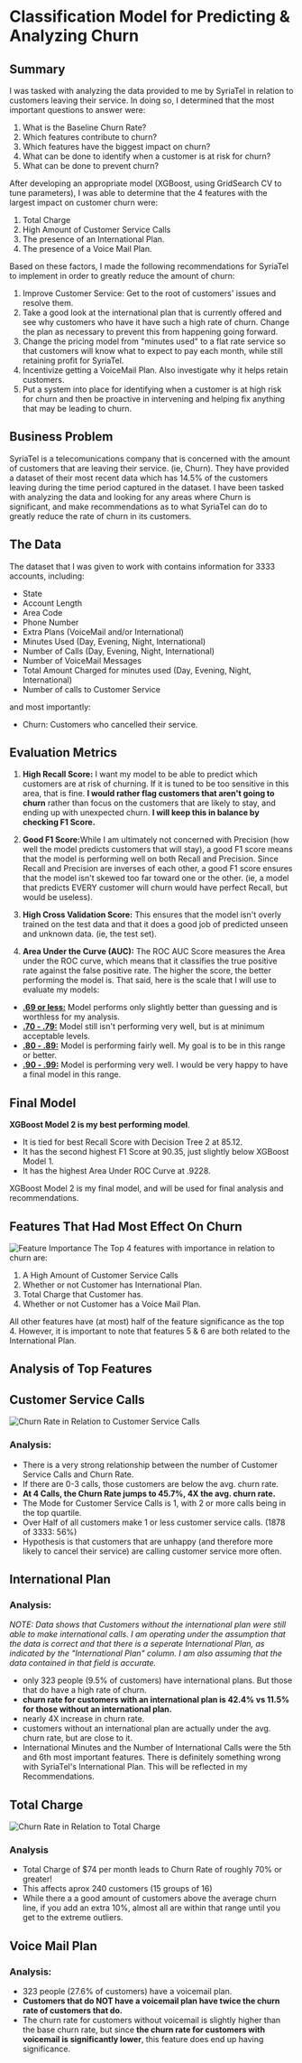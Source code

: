 # Classification Model for Predicting & Analyzing Churn

## Summary

I was tasked with analyzing the data provided to me by SyriaTel in relation to customers leaving their service. In doing so, I determined that the most important questions to answer were:

1. What is the Baseline Churn Rate?
2. Which features contribute to churn?
3. Which features have the biggest impact on churn?
4. What can be done to identify when a customer is at risk for churn?
5. What can be done to prevent churn?

After developing an appropriate model (XGBoost, using GridSearch CV to tune parameters), I was able to determine that the 4 features with the largest impact on customer churn were:
1. Total Charge
2. High Amount of Customer Service Calls
3. The presence of an International Plan.
4. The presence of a Voice Mail Plan.

Based on these factors, I made the following recommendations for SyriaTel to implement in order to greatly reduce the amount of churn:
1. Improve Customer Service: Get to the root of customers' issues and resolve them.
2. Take a good look at the international plan that is currently offered and see why customers who have it have such a high rate of churn. Change the plan as necessary to prevent this from happening going forward.
3. Change the pricing model from "minutes used" to a flat rate service so that customers will know what to expect to pay each month, while still retaining profit for SyriaTel.
4. Incentivize getting a VoiceMail Plan. Also investigate why it helps retain customers.
5. Put a system into place for identifying when a customer is at high risk for churn and then be proactive in intervening and helping fix anything that may be leading to churn.


## Business Problem
SyriaTel is a telecomunications company that is concerned with the amount of customers that are leaving their service. (ie, Churn). They have provided a dataset of their most recent data which has 14.5% of the customers leaving during the time period captured in the dataset. I have been tasked with analyzing the data and looking for any areas where Churn is significant, and make recommendations as to what SyriaTel can do to greatly reduce the rate of churn in its customers.

## The Data
The dataset that I was given to work with contains information for 3333 accounts, including:
- State
- Account Length
- Area Code
- Phone Number
- Extra Plans (VoiceMail and/or International)
- Minutes Used (Day, Evening, Night, International)
- Number of Calls (Day, Evening, Night, International)
- Number of VoiceMail Messages
- Total Amount Charged for minutes used (Day, Evening, Night, International)
- Number of calls to Customer Service

and most importantly:
- Churn: Customers who cancelled their service.

## Evaluation Metrics
1. <b>High Recall Score:</b> I want my model to be able to predict which customers are at risk of churning. If it is tuned to be too sensitive in this area, that is fine. <b>I would rather flag customers that aren't going to churn</b> rather than focus on the customers that are likely to stay, and ending up with unexpected churn. <b>I will keep this in balance by checking F1 Score.</b>

2. <b>Good F1 Score:</b>While I am ultimately not concerned with Precision (how well the model predicts customers that will stay), a good F1 score means that the model is performing well on both Recall and Precision. Since Recall and Precision are inverses of each other, a good F1 score ensures that the model isn't skewed too far toward one or the other. (ie, a model that predicts EVERY customer will churn would have perfect Recall, but would be useless).

3. <b>High Cross Validation Score:</b> This ensures that the model isn't overly trained on the test data and that it does a good job of predicted unseen and unknown data. (ie, the test set).

4. <b>Area Under the Curve (AUC):</b> The ROC AUC Score measures the Area under the ROC curve, which means that it classifies the true positive rate against the false positive rate. The higher the score, the better performing the model is. That said, here is the scale that I will use to evaluate my models:
- <u><b>.69 or less:</u></b> Model performs only slightly better than guessing and is worthless for my analysis.
- <u><b>.70 - .79:</u></b> Model still isn't performing very well, but is at minimum acceptable levels.
- <u><b>.80 - .89:</u></b> Model is performing fairly well. My goal is to be in this range or better.
- <u><b>.90 - .99:</u></b> Model is performing very well. I would be very happy to have a final model in this range.

## Final Model
<b>XGBoost Model 2 is my best performing model</b>.
- It is tied for best Recall Score with Decision Tree 2 at 85.12.
- It has the second highest F1 Score at 90.35, just slightly below XGBoost Model 1.
- It has the highest Area Under ROC Curve at .9228.

XGBoost Model 2 is my final model, and will be used for final analysis and recommendations.

## Features That Had Most Effect On Churn

![Feature Importance](https://github.com/jxn628/phase_3_project/blob/main/Images/project_3_Feature_Importance.png)
The Top 4 features with importance in relation to churn are:
1. A High Amount of Customer Service Calls
2. Whether or not Customer has International Plan.
3. Total Charge that Customer has.
4. Whether or not Customer has a Voice Mail Plan.

All other features have (at most) half of the feature significance as the top 4. However, it is important to note that features 5 & 6 are both related to the International Plan.

## Analysis of Top Features

## Customer Service Calls
![Churn Rate in Relation to Customer Service Calls](https://github.com/jxn628/phase_3_project/blob/main/Images/project_3_CS_churn.png)

### Analysis:
- There is a very strong relationship between the number of Customer Service Calls and Churn Rate.
- If there are 0-3 calls, those customers are below the avg. churn rate.
- <b>At 4 Calls, the Churn Rate jumps to 45.7%, 4X the avg. churn rate.</b>
- The Mode for Customer Service Calls is 1, with 2 or more calls being in the top quartile.
- Over Half of all customers make 1 or less customer service calls. (1878 of 3333: 56%)
- Hypothesis is that customers that are unhappy (and therefore more likely to cancel their service) are calling customer service more often.

## International Plan
### Analysis:
<i>NOTE: Data shows that Customers without the international plan were still able to make international calls. I am operating under the assumption that the data is correct and that there is a seperate International Plan, as indicated by the "International Plan" column. I am also assuming that the data contained in that field is accurate.</i>

- only 323 people (9.5% of customers) have international plans. But those that do have a high rate of churn.
- <b>churn rate for customers with an international plan is 42.4% vs 11.5% for those without an international plan.</b>
- nearly 4X increase in churn rate.
- customers without an international plan are actually under the avg. churn rate, but are close to it.
- International Minutes and the Number of International Calls were the 5th and 6th most important features. There is definitely something wrong with SyriaTel's International Plan. This will be reflected in my Recommendations.

## Total Charge
![Churn Rate in Relation to Total Charge](https://github.com/jxn628/phase_3_project/blob/main/Images/Project_3_totalcharge.png)

### Analysis
- Total Charge of $74 per month leads to Churn Rate of roughly 70% or greater!
- This affects aprox 240 customers (15 groups of 16)
- While there a a good amount of customers above the average churn line, if you add an extra 10%, almost all are within that range until you get to the extreme outliers.

## Voice Mail Plan
### Analysis:
- 323 people (27.6% of customers) have a voicemail plan.
- <b>Customers that do NOT have a voicemail plan have twice the churn rate of customers that do.</b>
- The churn rate for customers without voicemail is slightly higher than the base churn rate, but since <b>the churn rate for customers with voicemail is significantly lower</b>, this feature does end up having significance.
